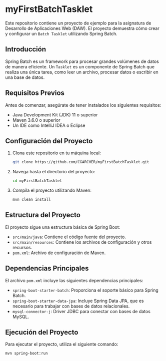 # myFirstBatchTasklet

Este repositorio contiene un proyecto de ejemplo para la asignatura de Desarrollo de Aplicaciones Web (DAW). El proyecto demuestra cómo crear y configurar un `Batch Tasklet` utilizando Spring Batch.

## Introducción

Spring Batch es un framework para procesar grandes volúmenes de datos de manera eficiente. Un `Tasklet` es un componente de Spring Batch que realiza una única tarea, como leer un archivo, procesar datos o escribir en una base de datos.

## Requisitos Previos

Antes de comenzar, asegúrate de tener instalados los siguientes requisitos:

- Java Development Kit (JDK) 11 o superior
- Maven 3.6.0 o superior
- Un IDE como IntelliJ IDEA o Eclipse

## Configuración del Proyecto

1. Clona este repositorio en tu máquina local:
    ```bash
    git clone https://github.com/CGARCHER/myFirstBatchTasklet.git
    ```

2. Navega hasta el directorio del proyecto:
    ```bash
    cd myFirstBatchTasklet
    ```

3. Compila el proyecto utilizando Maven:
    ```bash
    mvn clean install
    ```

## Estructura del Proyecto

El proyecto sigue una estructura básica de Spring Boot:

- `src/main/java`: Contiene el código fuente del proyecto.
- `src/main/resources`: Contiene los archivos de configuración y otros recursos.
- `pom.xml`: Archivo de configuración de Maven.

## Dependencias Principales

El archivo `pom.xml` incluye las siguientes dependencias principales:

- `spring-boot-starter-batch`: Proporciona el soporte básico para Spring Batch.
- `spring-boot-starter-data-jpa`: Incluye Spring Data JPA, que es necesario para trabajar con bases de datos relacionales.
- `mysql-connector-j`: Driver JDBC para conectar con bases de datos MySQL.

## Ejecución del Proyecto

Para ejecutar el proyecto, utiliza el siguiente comando:
```bash
mvn spring-boot:run
